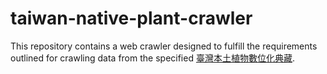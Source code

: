 # taiwan-native-plant-crawler
This repository contains a web crawler designed to fulfill the requirements outlined for crawling data from the specified [臺灣本土植物數位化典藏](https://sinica.digitalarchives.tw/collection.php?type=3799).
